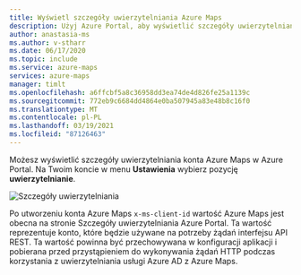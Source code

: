 ```yaml
---
title: Wyświetl szczegóły uwierzytelniania Azure Maps
description: Użyj Azure Portal, aby wyświetlić szczegóły uwierzytelniania Azure Maps.
author: anastasia-ms
ms.author: v-stharr
ms.date: 06/17/2020
ms.topic: include
ms.service: azure-maps
services: azure-maps
manager: timlt
ms.openlocfilehash: a6ffcbf5a8c36958dd3ea74de4d826fe25a1139c
ms.sourcegitcommit: 772eb9c6684dd4864e0ba507945a83e48b8c16f0
ms.translationtype: MT
ms.contentlocale: pl-PL
ms.lasthandoff: 03/19/2021
ms.locfileid: "87126463"
---
```

Możesz wyświetlić szczegóły uwierzytelniania konta Azure Maps w Azure Portal. Na Twoim koncie w menu **Ustawienia** wybierz pozycję **uwierzytelnianie**.

![Szczegóły uwierzytelniania](../media/how-to-manage-authentication/how-to-view-auth.png)

Po utworzeniu konta Azure Maps `x-ms-client-id` wartość Azure Maps jest obecna na stronie Szczegóły uwierzytelniania Azure Portal. Ta wartość reprezentuje konto, które będzie używane na potrzeby żądań interfejsu API REST. Ta wartość powinna być przechowywana w konfiguracji aplikacji i pobierana przed przystąpieniem do wykonywania żądań HTTP podczas korzystania z uwierzytelniania usługi Azure AD z Azure Maps.
